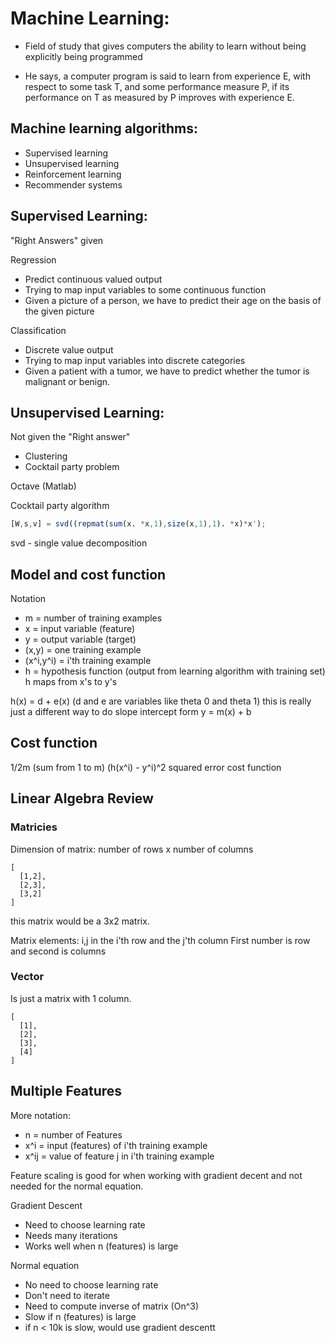 # Machine Learning:

- Field of study that gives computers the ability to learn
 without being explicitly being programmed

- He says, a computer program is said to learn from experience E,
 with respect to some task T, and some performance measure P, if
 its performance on T as measured by P improves with experience E.

## Machine learning algorithms:
- Supervised learning
- Unsupervised learning
- Reinforcement learning
- Recommender systems

## Supervised Learning:
"Right Answers" given

Regression
- Predict continuous valued output
- Trying to map input variables to some continuous function
- Given a picture of a person, we have to predict their age on the basis of the given picture

Classification
- Discrete value output
- Trying to map input variables into discrete categories
- Given a patient with a tumor, we have to predict whether the tumor is malignant or benign.

## Unsupervised Learning:
Not given the "Right answer"

- Clustering
- Cocktail party problem

Octave (Matlab)

Cocktail party algorithm
```octave
[W,s,v] = svd((repmat(sum(x. *x,1),size(x,1),1). *x)*x');
```
svd - single value decomposition

## Model and cost function

Notation
- m = number of training examples
- x = input variable (feature)
- y = output variable (target)
- (x,y) = one training example
- (x^i,y^i) = i'th training example
- h = hypothesis function (output from learning algorithm with training set)
 h maps from x's to y's

h(x) = d + e(x) (d and e are variables like theta 0 and theta 1)
this is really just a different way to do slope intercept form
y = m(x) + b
## Cost function
1/2m (sum from 1 to m) (h(x^i) - y^i)^2
squared error cost function

## Linear Algebra Review

### Matricies
Dimension of matrix: number of rows x number of columns
```
[
  [1,2],
  [2,3],
  [3,2]
]
```
this matrix would be a 3x2 matrix.

Matrix elements: i,j in the i'th row and the j'th column
First number is row and second is columns

### Vector
Is just a matrix with 1 column.
```
[
  [1],
  [2],
  [3],
  [4]
]
```

## Multiple Features

More notation:
- n = number of Features
- x^i = input (features) of i'th training example
- x^ij = value of feature j in i'th training example

Feature scaling is good for when working with gradient decent and not needed for the normal equation.

Gradient Descent
- Need to choose learning rate
- Needs many iterations
- Works well when n (features) is large

Normal equation
- No need to choose learning rate
- Don't need to iterate
- Need to compute inverse of matrix (On^3)
- Slow if n (features) is large
- if n < 10k is slow, would use gradient descentt
